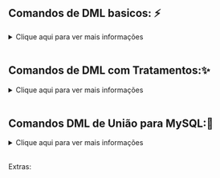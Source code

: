 
## Comandos de DML basicos: ⚡️


<details>
  <summary>Clique aqui para ver mais informações</summary>
<p></p>

<br>
INSERT: Adiciona novos registros em uma tabela.<p></p>

```sql
INSERT INTO tabela_nome (coluna1, coluna2, coluna3) VALUES (valor1, valor2, valor3);
```
<p></p>
SELECT: Busca dados de uma tabela.<p></p>

```sql
SELECT coluna1, coluna2 FROM tabela_nome WHERE condicao;
```
<p></p>
SELECT DISTINCT: Recupera dados únicos de uma tabela.<p></p>

```sql
SELECT DISTINCT coluna1 FROM tabela_nome;
```
<br>
<p></p>
	
:warning: :warning: :warning: :warning: :warning: :warning: :warning: :warning: :warning: :warning: :warning: :warning: :warning: :warning: :warning: :warning: :warning: :warning: :warning: :warning: :warning: :warning: :warning: :warning: :warning: :warning: :warning: :warning: :warning: :warning: :warning: :warning: :warning: :warning: :warning: :warning: :warning: :warning: 
	
**Ao realizar atualizações e exclusões em banco de dados, é fundamental ter extrema atenção, uma vez que o risco de causar danos irreparáveis é muito alto. Em especial, ao executar os comandos sem a utilização da cláusula WHERE, todos os registros na tabela serão afetados. Para preservar a integridade dos dados, é recomendado sempre utilizar transações, que permitem o uso dos comandos `COMMIT` e `ROLLBACK`. Quando se trata de operações em grande escala, a prudência deve ser ainda maior.**

	
<p></p>
UPDATE: Atualiza os dados existentes em uma tabela.<p></p>

```sql
UPDATE tabela_nome SET coluna1 = novo_valor WHERE condicao;
```
A palavra `set` será utilizada para definir e substituir informações na coluna selecionada por uma nova informação.
<p></p>

DELETE: Exclui registros de uma tabela.<p></p>

```sql
DELETE FROM tabela_nome WHERE condicao;
```	

	
<br><br>
<p></p>	
<br>
<details>
<summary>Transações(COMMIT/ROLLBACK)</summary>
<br>
Em banco de dados, uma transação é uma unidade lógica de trabalho que agrupa uma série de operações que devem ser executadas de forma atômica, ou seja, se todas as operações da transação forem bem-sucedidas, as alterações serão confirmadas, caso contrário, serão desfeitas.
<p>

`COMMIT` é um comando utilizado para confirmar as alterações realizadas durante uma transação. A partir do momento em que um COMMIT é executado, as alterações são permanentes e ficam disponíveis para outras transações.

`ROLLBACK` é um comando utilizado para desfazer as alterações realizadas durante uma transação. Se uma transação não for bem-sucedida, o ROLLBACK pode ser executado para desfazer as alterações e restaurar o banco de dados ao seu estado anterior.

Em resumo, a utilização de transações com COMMIT e ROLLBACK ajuda a garantir a integridade dos dados em um banco de dados, permitindo que as operações sejam executadas de forma segura e controlada.
</details>	
	
<br>
</details>
<br>

## Comandos de DML com Tratamentos:✨
<details>
<summary>Clique aqui para ver mais informações</summary>
<br>
<p></p>
LIKE: Utilizado para buscar valores semelhantes em uma coluna. Por exemplo, para encontrar todos os registros com nomes
que começam com "Jo" a "%" serve para pegar tudo apos aquela informação:<p></p>
	
```sql
SELECT * FROM tabela WHERE nome LIKE 'Jo%';
```
<p></p>
IN: Utilizado para buscar valores específicos em uma coluna. Por exemplo, para encontrar todos os registros com idades
entre 20 e 30:<p></p>
	
```sql
SELECT * FROM tabela WHERE idade IN (20, 21, 22, 23, 24, 25, 26, 27, 28, 29, 30);
```
<p></p>
NOT IN: Utilizado para excluir valores específicos em uma coluna. Por exemplo, para encontrar todos os registros com
idades que não estão entre 20 e 30:<p></p>
	
```sql
SELECT * FROM tabela WHERE idade NOT IN (20, 21, 22, 23, 24, 25, 26, 27, 28, 29, 30);
```
<p></p>
	
## REGEX
	
<p></p>
REGEXP: Utilizado para buscar valores que correspondem a uma expressão regular específica. Por exemplo, para encontrar
todos os registros com e-mails que terminam com "gmail.com":<p></p>
	
```sql
SELECT * FROM tabela WHERE email REGEXP 'gmail\.com$';
```
NOT REGEXP: Utilizado para excluir valores que correspondem a uma expressão regular específica. Por exemplo, para
encontrar todos os registros com e-mails que não terminam com "gmail.com":<p></p>
	
```sql
SELECT * FROM tabela WHERE email NOT REGEXP 'gmail\.com$';
```
<p></p>
RLIKE: É uma forma alternativa para utilizar o operador REGEXP.<p></p>
	
```sql
SELECT * FROM tabela WHERE email RLIKE 'gmail\.com$';
```
<p></p>
	
```sql
SELECT * FROM tabela WHERE campo REGEXP '^[A-Z]{2}[0-9]{4}[A-Z]{2}$';
```
Esse comando irá selecionar todas as linhas da tabela onde o valor do campo corresponde à expressão regular especificada. A expressão regular usada nesse exemplo é "^[A-Z]{2}[0-9]{4}[A-Z]{2}$", que significa:

"^" indica o início da string
"[A-Z]{2}" significa que há duas letras maiúsculas consecutivas
"[0-9]{4}" significa que há quatro números consecutivos
"[A-Z]{2}" significa que há duas letras maiúsculas consecutivas
"$" indica o final da string
Essa expressão regular corresponde a uma string que começa e termina com duas letras maiúsculas e contém quatro números consecutivos no meio, como "AB1234CD".
<p></p>
	
```sql
SELECT * FROM tabela WHERE campo REGEXP '^([a-zA-Z0-9._%+-]+)@([a-zA-Z0-9.-]+\.[a-zA-Z]{2,})$';
```
Esse comando irá selecionar todas as linhas da tabela onde o valor do campo corresponde à expressão regular especificada. A expressão regular usada nesse exemplo é "^([a-zA-Z0-9._%+-]+)@([a-zA-Z0-9.-]+.[a-zA-Z]{2,})$", que é uma expressão regular para validação de email.
	
## STRING	
<p></p>
O MySQL possui várias funções de string que podem ser usadas para manipular o conteúdo de colunas. Algumas das funções mais comuns incluem:

* `AS`: é uma palavra reservada no MySQL que permite que você atribua um alias a uma coluna ou tabela.<p></p>
* `UPPER`: Converte todas as letras em uma string para maiúsculas.<p></p>
* `LOWER`: Converte todas as letras em uma string para minúsculas.<p></p>
* `INITCAP`: Converte a primeira letra de cada palavra em uma string para maiúscula.<p></p>
* `CONCAT`: Concatena duas ou mais strings.<p></p>
* `SUBSTRING`: Extrai uma porção de uma string.<p></p>
* `LENGTH`: Retorna o comprimento de uma string.<p></p>
* `TRIM`: Remove espaços em branco ou outros caracteres de uma string.<p></p>
* `REPLACE`: Substitui uma parte de uma string por outra.
<p></p>
Estas são apenas algumas das funções de string disponíveis no MySQL. É importante ressaltar que o uso correto dessas funções depende do contexto em que estão sendo utilizadas e é importante ler a documentação oficial do MySQL para entender seu uso correto.
	
<p></p>
Alem das consultas dos campos podemos utilizar a função REGEXP_REPLACE no comando SELECT para tratar a informação de acordo com a expressão regular especificada. Por exemplo, o seguinte código remove todos os caracteres que não são números de uma string
<p></p>	
	
```sql
SELECT REGEXP_REPLACE('Exemplo de 123 string', '[^0-9]', '') AS resultado;
```
<p></p>	
A função REGEXP_REPLACE é uma poderosa ferramenta de tratamento de strings no MySQL, permitindo a substituição de padrões específicos com facilidade, tornando possível realizar tarefas como remover caracteres indesejados, substituir espaços por sublinhados, entre outras aplicações criativas.

<p></p>
Concatenação de strings: Para concatenar strings, podemos usar o operador "CONCAT()". Por exemplo, para concatenar o
nome e sobrenome de uma pessoa em uma única coluna:
<p></p>
	
```sql
SELECT CONCAT(nome, ' ', sobrenome) as 'Nome Completo' FROM tabela;
SELECT CONCAT('R$', preco) as 'Preço em Reais' FROM tabela;
```
<p></p>	
Aqui está um exemplo de como usar a função "REPLACE()" para substituir uma string em uma consulta My:<p></p>
	
```sql
SELECT REPLACE(nome, 'J', 'K') as 'Nome Alterado' FROM tabela;
```
<p></p>	
A função REPLACE(nome, 'J', 'K') irá buscar a coluna nome e substituir todas as ocorrências da letra "J" por "K" e
retornará o resultado na coluna "Nome Alterado".<p></p>
	
```sql
UPDATE tabela SET email = REPLACE(email, '@gmail.com', '@hotmail.com');
```
<p></p>	
Esse comando irá buscar todos os valores na coluna email e substituir todas as ocorrências de '@gmail.com' por
'@hotmail.com' e essas alterações serão salvas na tabela.
<p></p>




## Funções Matemáticas
<p></p>
Adição de números: Para adicionar números, podemos usar o operador "+". Por exemplo, para somar o salário de todos os funcionários:<p></p>
	
```sql
SELECT SUM(salario) as 'Total Salário' FROM tabela;
```
<p></p>	
Subtração de números: Para subtrair números, podemos usar o operador "-". Por exemplo, para calcular a diferença entre as vendas de dois meses:<p></p>
	
```sql	
SELECT (SELECT SUM(vendas) FROM tabela WHERE mes = 'jan') - (SELECT SUM(vendas) FROM tabela WHERE mes = 'dez') as
'Diferença de Vendas';
```
<p></p>	
Multiplicação de números: Para multiplicar números, podemos usar o operador "*". Por exemplo, para calcular o preço total de uma compra:<p></p>
	
```sql
SELECT quantidade * preco as 'Total' FROM tabela;
```
<p></p>	
Divisão de números: Para dividir números, podemos usar o operador "/". Por exemplo, para calcular a média de vendas por mês:<p></p>
	
```sql
SELECT SUM(vendas) / COUNT(DISTINCT mes) as 'Média de Vendas' FROM tabela;
```
<p></p>
Aqui está um exemplo de como combinar operações matemáticas de soma, divisão e subtração em uma única conta :<p></p>

```sql
SELECT (SUM(vendas) - SUM(devolucoes)) / COUNT(DISTINCT mes) as 'Média de Lucro' FROM tabela;
```
<p></p>	
Esse comando irá calcular a média de lucro por mês, subtraindo as devoluções das vendas e dividindo o resultado pelo
número de meses distintos.
<p></p>
	
```sql
SELECT (SUM(quantidade) * preco) - (SUM(quantidade) * preco * desconto/100) as 'Total com Desconto' FROM tabela;
```
Esse comando irá calcular o total com desconto, multiplicando a quantidade pelo preco e subtraindo o valor do desconto.
<p></p>
	
```sql
SELECT (quantidade * preco) - desconto AS total_com_desconto FROM tabela;	
```
<p></p>
Esse comando irá calcular o  calcular as vendas de um vendedor por dia.
<p></p>
	
```sql
SELECT data, vendedor, SUM(valor_venda) AS 'total_vendido'
FROM tabela
GROUP BY data, vendedor;
```
<p></p>
Nessa consulta, a cláusula GROUP BY agrupa as vendas por data e vendedor, e a função SUM soma o valor de cada venda. O resultado será uma tabela com a data, o nome do vendedor e o total de vendas para cada combinação de data e vendedor.
	
## Outros

SUBQUERY: Utiliza uma consulta dentro de outra consulta.<p></p>
	
```sql
SELECT coluna1
FROM tabela1
WHERE coluna2 IN ( SELECT coluna2 FROM tabela2 WHERE condicao);
```

GROUP BY: Agrupa resultados por uma ou mais colunas.
<p></p>
	
```sql
SELECT coluna1, SUM(coluna2) 
FROM tabela
GROUP BY coluna1;
```

HAVING: Utilizado com o GROUP BY para filtrar resultados agrupados.<p></p>
	
```sql
SELECT coluna1, SUM(coluna2)
FROM tabela
GROUP BY coluna1 
HAVING SUM(coluna2) > valor;
```

LIMIT: Limita o número de resultados retornados.
<p></p>
	
```sql
SELECT coluna1, coluna2
FROM tabela
LIMIT 10;
```	

	
Subquery com JOIN: Utiliza uma subquery para selecionar dados de uma tabela e juntá-los à tabela principal através de um
JOIN.
<p></p>
	
```sql
SELECT tabela1.coluna1, tabela2.coluna2
FROM tabela1
JOIN (SELECT coluna2, coluna3 FROM tabela2 WHERE condicao) AS tabela2 ON tabela1.coluna_relacionada = tabela2.coluna_relacionada
WHERE tabela1.coluna1 IN (SELECT coluna4 FROM tabela3 WHERE condicao);
```


GROUP BY com HAVING: Agrupa resultados por uma ou mais colunas e utiliza o HAVING para filtrar resultados agrupados.
<p></p>
	
```sql
SELECT coluna1, SUM(coluna2), AVG(coluna3) 
FROM tabela
GROUP BY coluna1
HAVING SUM(coluna2) > valor AND AVG(coluna3) < outro_valor; 
```

EXISTS: Verifica se existem valores correspondentes em uma subquery. 
<p></p>
	
```sql
SELECT coluna1, coluna2 
FROM tabela1 
WHERE EXISTS (SELECT 1 FROM tabela2 WHERE tabela1.coluna_relacionada=tabela2.coluna_relacionada AND condicao);
```

NOT EXISTS: Verifica se não existem valores correspondentes em uma subquery. 
<p></p>
	
```sql
SELECT coluna1, coluna2 
FROM tabela1
WHERE NOT EXISTS (SELECT 1 FROM tabela2 WHERE tabela1.coluna_relacionada=tabela2.coluna_relacionada AND condicao); 
```
<br>
</details>
<br>


## Comandos DML de União para MySQL:📌
<details>
<summary>Clique aqui para ver mais informações</summary>

<br></br>
JOIN: Recupera dados de várias tabelas relacionadas.<p></p>
	
```sql
SELECT
tabela1.coluna1, tabela2.coluna2
FROM tabela1 
JOIN tabela2 ON
tabela1.coluna_relacionada = tabela2.coluna_relacionada
WHERE condicao;
```

UNION: Combina resultados de várias consultas SELECT.<p></p>
	
```sql
SELECT tabela1.coluna1
FROM tabela1
WHERE condicao
UNION
SELECT tabela2.coluna2
FROM tabela2
WHERE condicao;
```

INNER JOIN: Recupera dados de várias tabelas relacionadas e retorna somente os registros que possuem correspondência
entre as tabelas relacionadas.
<p></p>
	
```sql
SELECT tabela1.coluna1, tabela2.coluna2
FROM tabela1
INNER JOIN tabela2 ON
tabela1.coluna_relacionada = tabela2.coluna_relacionada
WHERE condicao;
```

OUTER JOIN: Retorna os dados de ambas as tabelas, incluindo os registros que não possuem correspondência entre as
tabelas relacionadas.<p></p>
	
```sql
SELECT tabela1.coluna1, tabela2.coluna2
FROM tabela1
LEFT OUTER JOIN tabela2 ON
tabela1.coluna_relacionada = tabela2.coluna_relacionada
WHERE condicao;
```




JOIN com subquery: Utiliza uma subquery para selecionar dados de uma tabela relacionada antes de juntá-los à tabela
principal.<p></p>
	
```sql
SELECT tabela1.coluna1, tabela2.coluna2 
FROM tabela1
JOIN (SELECT coluna2, coluna3 FROM tabela2 WHERE condicao) AS tabela2 ON tabela1.coluna_relacionada = tabela2.coluna_relacionada
WHERE condicao;
```

UNION com ordenação: Combina resultados de várias consultas SELECT e os ordena de acordo com uma coluna específica.<p></p>
	
```sql
SELECT a.coluna1, a.coluna2, a.coluna3
FROM tabela1 a
WHERE a.coluna3 = 'valor1'
UNION
SELECT b.coluna1, b.coluna2, b.coluna3
FROM table2 b
WHERE b.column4 = 'valor2'
ORDER BY coluna1 ASC;
```

INNER JOIN com ON e USING: Utiliza duas condições de junção, uma com ON e outra com USING, para recuperar dados de várias tabelas relacionadas. 
<p></p>
	
```sql
SELECT tabela1.coluna1, tabela2.coluna2 
FROM tabela1 a
INNER JOIN tabela2 b ON a.coluna1 = b.coluna2
WHERE a.coluna3 = 'valor';
```
<details>
<summary><p align="center">DIAGRAMA LEFT JOIN</p></summary>
<p align="center">
  <img src="https://raw.githubusercontent.com/DiogovBortolotti/MySQL-Cheat-Sheet/main/Imagens/LEFT%20JOIN.png" width="620" height="420"/>
</p>
</details>


<p></p>
Aqui está um exemplo de consulta SQL com múltiplos joins:
<p></p>
Esta consulta seleciona informações de nome de cliente, data do pedido, nome do produto, quantidade do produto e preço do produto de uma tabela de clientes, tabela de pedidos e tabela de itens de pedidos. A consulta faz um INNER JOIN das três tabelas com base nas chaves estrangeiras, e usa uma cláusula WHERE para filtrar os resultados para o nome "Diogo" e a data entre 01/01/2022 e 31/12/2022.
<p></p>

```sql
SELECT clientes.nome, pedidos.data, itens_pedido.produto, itens_pedido.quantidade, itens_pedido.preco
FROM clientes
INNER JOIN pedidos ON clientes.id = pedidos.id_cliente
INNER JOIN itens_pedido ON pedidos.id = itens_pedido.id_pedido and pedidos.data_fiscal = itens_pedido.data_fiscal
WHERE clientes.nome = 'Diogo' AND pedidos.data BETWEEN '2022-01-01' AND '2022-12-31'
```
<p></p>
Para melhorar a eficiência e clareza do código, é uma boa prática utilizar nomes abreviados das tabelas nas consultas.
<p></p>

```sql
SELECT cl.nome, ped.data, itp.produto, itp.quantidade, itp.preco
FROM clientes cl
INNER JOIN pedidos ped ON cl.id = ped.id_cliente
INNER JOIN itens_pedido itp ON ped.id = itp.id_pedido
WHERE cl.nome = 'Diogo' AND ped.data BETWEEN '2022-01-01' AND '2022-12-31'
```
<p></p>



Observação estes exemplos de join podem ser utilizando não somente em SELECT mas tambem em UPDATE,DELETE ao utilizar deve-se tomar muito cuidado pois pode dar
perda de dados importantes.

<br>
</details>
<br>


Extras:
